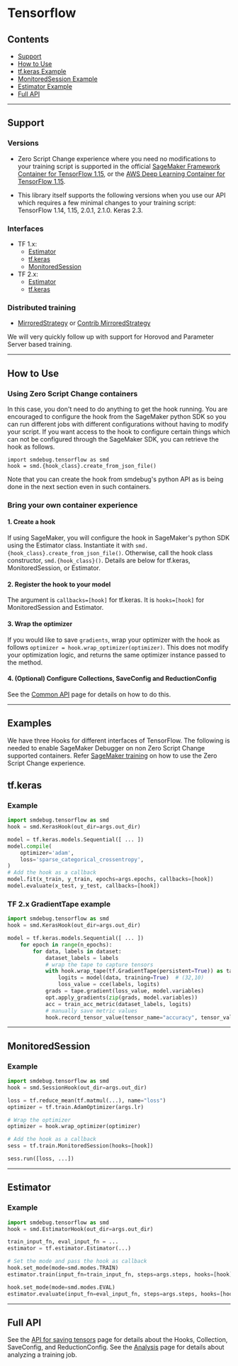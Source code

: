 # Tensorflow

## Contents
- [Support](#support)
- [How to Use](#how-to-use)
- [tf.keras Example](#tfkeras)
- [MonitoredSession Example](#monitoredsession)
- [Estimator Example](#estimator)
- [Full API](#full-api)

---

## Support

### Versions
- Zero Script Change experience where you need no modifications to your training script is supported in the official [SageMaker Framework Container for TensorFlow 1.15](https://docs.aws.amazon.com/sagemaker/latest/dg/pre-built-containers-frameworks-deep-learning.html), or the [AWS Deep Learning Container for TensorFlow 1.15](https://aws.amazon.com/machine-learning/containers/).

- This library itself supports the following versions when you use our API which requires a few minimal changes to your training script: TensorFlow 1.14, 1.15, 2.0.1, 2.1.0. Keras 2.3.

### Interfaces
- TF 1.x:
    - [Estimator](https://www.tensorflow.org/versions/r1.15/api_docs/python/tf/estimator)
    - [tf.keras](https://www.tensorflow.org/versions/r1.15/api_docs/python/tf/keras)
    - [MonitoredSession](https://www.tensorflow.org/versions/r1.15/api_docs/python/tf/train/MonitoredSession?hl=en)
- TF 2.x:
    - [Estimator](https://www.tensorflow.org/versions/r2.1/api_docs/python/tf/estimator)
    - [tf.keras](https://www.tensorflow.org/versions/r2.1/api_docs/python/tf/keras)


### Distributed training
- [MirroredStrategy](https://www.tensorflow.org/versions/r1.15/api_docs/python/tf/distribute/MirroredStrategy) or [Contrib MirroredStrategy](https://www.tensorflow.org/versions/r1.15/api_docs/python/tf/contrib/distribute/MirroredStrategy)

We will very quickly follow up with support for Horovod and Parameter Server based training.

---

## How to Use
### Using Zero Script Change containers
In this case, you don't need to do anything to get the hook running. You are encouraged to configure the hook from the SageMaker python SDK so you can run different jobs with different configurations without having to modify your script. If you want access to the hook to configure certain things which can not be configured through the SageMaker SDK, you can retrieve the hook as follows.
```
import smdebug.tensorflow as smd
hook = smd.{hook_class}.create_from_json_file()
```
Note that you can create the hook from smdebug's python API as is being done in the next section even in such containers.

### Bring your own container experience
#### 1. Create a hook
If using SageMaker, you will configure the hook in SageMaker's python SDK using the Estimator class. Instantiate it with
`smd.{hook_class}.create_from_json_file()`. Otherwise, call the hook class constructor, `smd.{hook_class}()`. Details are below for tf.keras, MonitoredSession, or Estimator.

#### 2. Register the hook to your model
The argument is `callbacks=[hook]` for tf.keras. It is `hooks=[hook]` for MonitoredSession and Estimator.

#### 3. Wrap the optimizer
If you would like to save `gradients`, wrap your optimizer with the hook as follows `optimizer = hook.wrap_optimizer(optimizer)`. This does not modify your optimization logic, and returns the same optimizer instance passed to the method.

#### 4. (Optional) Configure Collections, SaveConfig and ReductionConfig
See the [Common API](api.md) page for details on how to do this.

---

## Examples

We have three Hooks for different interfaces of TensorFlow. The following is needed to enable SageMaker Debugger on non Zero Script Change supported containers. Refer [SageMaker training](sagemaker.md) on how to use the Zero Script Change experience.

## tf.keras
### Example
```python
import smdebug.tensorflow as smd
hook = smd.KerasHook(out_dir=args.out_dir)

model = tf.keras.models.Sequential([ ... ])
model.compile(
    optimizer='adam',
    loss='sparse_categorical_crossentropy',
)
# Add the hook as a callback
model.fit(x_train, y_train, epochs=args.epochs, callbacks=[hook])
model.evaluate(x_test, y_test, callbacks=[hook])
```

### TF 2.x GradientTape example
```python
import smdebug.tensorflow as smd
hook = smd.KerasHook(out_dir=args.out_dir)

model = tf.keras.models.Sequential([ ... ])
    for epoch in range(n_epochs):
        for data, labels in dataset:
            dataset_labels = labels
            # wrap the tape to capture tensors
            with hook.wrap_tape(tf.GradientTape(persistent=True)) as tape:
                logits = model(data, training=True)  # (32,10)
                loss_value = cce(labels, logits)
            grads = tape.gradient(loss_value, model.variables)
            opt.apply_gradients(zip(grads, model.variables))
            acc = train_acc_metric(dataset_labels, logits)
            # manually save metric values
            hook.record_tensor_value(tensor_name="accuracy", tensor_value=acc)
```

---

## MonitoredSession
### Example
```python
import smdebug.tensorflow as smd
hook = smd.SessionHook(out_dir=args.out_dir)

loss = tf.reduce_mean(tf.matmul(...), name="loss")
optimizer = tf.train.AdamOptimizer(args.lr)

# Wrap the optimizer
optimizer = hook.wrap_optimizer(optimizer)

# Add the hook as a callback
sess = tf.train.MonitoredSession(hooks=[hook])

sess.run([loss, ...])
```

---

## Estimator
### Example
```python
import smdebug.tensorflow as smd
hook = smd.EstimatorHook(out_dir=args.out_dir)

train_input_fn, eval_input_fn = ...
estimator = tf.estimator.Estimator(...)

# Set the mode and pass the hook as callback
hook.set_mode(mode=smd.modes.TRAIN)
estimator.train(input_fn=train_input_fn, steps=args.steps, hooks=[hook])

hook.set_mode(mode=smd.modes.EVAL)
estimator.evaluate(input_fn=eval_input_fn, steps=args.steps, hooks=[hook])
```

---

## Full API
See the [API for saving tensors](api.md) page for details about the Hooks, Collection, SaveConfig, and ReductionConfig.
See the [Analysis](analysis.md) page for details about analyzing a training job.
